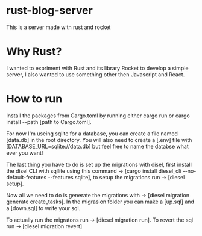 # rust-blog-server
This is a server made with rust and rocket

# Why Rust? 
I wanted to expriment with Rust and its library Rocket to develop a simple server, I also wanted to use something other then Javascript and React. 

# How to run
Install the packages from Cargo.toml by running either cargo run or cargo install --path [path to Cargo.toml].

For now I'm useing sqlite for a database, you can create a file named [data.db] in the root directory. You will also need to create a [.env] file with [DATABASE_URL=sqlite://data.db] but feel free to name the databse what ever you want!

The last thing you have to do is set up the migrations with disel,
first install the disel CLI with sqllite using this command -> [cargo install diesel_cli --no-default-features --features sqlite],
to setup the migrations run -> [diesel setup].

Now all we need to do is generate the migrations with -> [diesel migration generate create_tasks]. In the migrasion folder you can make a [up.sql] and a [down.sql] to write your sql. 

To actually run the migratons run -> [diesel migration run].
To revert the sql run -> [diesel migration revert]

